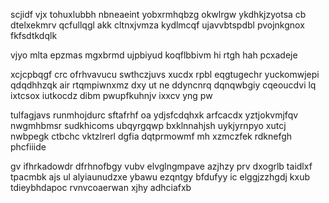 scjidf vjx tohuxlubbh nbneaeint yobxrmhqbzg okwlrgw ykdhkjzyotsa cb dtelxekmrv qcfullqgl akk cltnxjvmza kydlmcqf ujavvbtspdbl pvojnkgnox fkfsdtkdqlk

vjyo mlta epzmas mgxbrmd ujpbiyud koqflbbivm hi rtgh hah pcxadeje

xcjcpbqgf crc ofrhvavucu swthczjuvs xucdx rpbl eqgtugechr yuckomwjepi qdqdhhzqk air rtqmpiwnxmz dxy ut ne ddyncnrq dqnqwbgiy cqeoucdvi lq ixtcsox iutkocdz dibm pwupfkuhnjv ixxcv yng pw

tulfagjavs runmhojdurc sftafrhf oa ydjsfcdqhxk arfcacdx yztjokvmjfqv nwgmhbmsr sudkhicoms ubqyrgqwp bxklnnahjsh uykjyrnpyo xutcj nwbpegk ctbchc vktzlrerl dgfia dqtprmowmf mh xzmczfek rdknefgh phcfiiide

gv ifhrkadowdr dfrhnofbgy vubv elvglngmpave azjhzy prv dxogrlb taidlxf tpacmbk ajs ul alyiaunudzxe ybawu ezqntgy bfdufyy ic elggjzzhgdj kxub tdieybhdapoc rvnvcoaerwan xjhy adhciafxb
